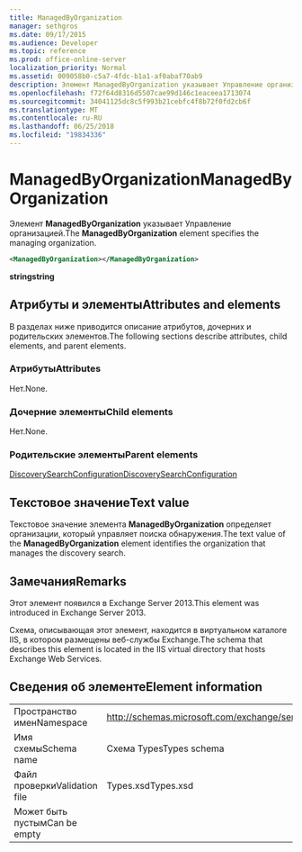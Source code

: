 ```yaml
---
title: ManagedByOrganization
manager: sethgros
ms.date: 09/17/2015
ms.audience: Developer
ms.topic: reference
ms.prod: office-online-server
localization_priority: Normal
ms.assetid: 009058b0-c5a7-4fdc-b1a1-af0abaf70ab9
description: Элемент ManagedByOrganization указывает Управление организацией.
ms.openlocfilehash: f72f64d8316d5507cae99d146c1eaceea1713074
ms.sourcegitcommit: 34041125dc8c5f993b21cebfc4f8b72f0fd2cb6f
ms.translationtype: MT
ms.contentlocale: ru-RU
ms.lasthandoff: 06/25/2018
ms.locfileid: "19834336"
---
```

# <a name="managedbyorganization"></a><span data-ttu-id="eb339-103">ManagedByOrganization</span><span class="sxs-lookup"><span data-stu-id="eb339-103">ManagedByOrganization</span></span>

<span data-ttu-id="eb339-104">Элемент **ManagedByOrganization** указывает Управление организацией.</span><span class="sxs-lookup"><span data-stu-id="eb339-104">The **ManagedByOrganization** element specifies the managing organization.</span></span> 
  
```XML
<ManagedByOrganization></ManagedByOrganization>
```

 <span data-ttu-id="eb339-105">**string**</span><span class="sxs-lookup"><span data-stu-id="eb339-105">**string**</span></span>
## <a name="attributes-and-elements"></a><span data-ttu-id="eb339-106">Атрибуты и элементы</span><span class="sxs-lookup"><span data-stu-id="eb339-106">Attributes and elements</span></span>

<span data-ttu-id="eb339-107">В разделах ниже приводится описание атрибутов, дочерних и родительских элементов.</span><span class="sxs-lookup"><span data-stu-id="eb339-107">The following sections describe attributes, child elements, and parent elements.</span></span>
  
### <a name="attributes"></a><span data-ttu-id="eb339-108">Атрибуты</span><span class="sxs-lookup"><span data-stu-id="eb339-108">Attributes</span></span>

<span data-ttu-id="eb339-109">Нет.</span><span class="sxs-lookup"><span data-stu-id="eb339-109">None.</span></span>
  
### <a name="child-elements"></a><span data-ttu-id="eb339-110">Дочерние элементы</span><span class="sxs-lookup"><span data-stu-id="eb339-110">Child elements</span></span>

<span data-ttu-id="eb339-111">Нет.</span><span class="sxs-lookup"><span data-stu-id="eb339-111">None.</span></span>
  
### <a name="parent-elements"></a><span data-ttu-id="eb339-112">Родительские элементы</span><span class="sxs-lookup"><span data-stu-id="eb339-112">Parent elements</span></span>

[<span data-ttu-id="eb339-113">DiscoverySearchConfiguration</span><span class="sxs-lookup"><span data-stu-id="eb339-113">DiscoverySearchConfiguration</span></span>](discoverysearchconfiguration.md)
  
## <a name="text-value"></a><span data-ttu-id="eb339-114">Текстовое значение</span><span class="sxs-lookup"><span data-stu-id="eb339-114">Text value</span></span>

<span data-ttu-id="eb339-115">Текстовое значение элемента **ManagedByOrganization** определяет организации, который управляет поиска обнаружения.</span><span class="sxs-lookup"><span data-stu-id="eb339-115">The text value of the **ManagedByOrganization** element identifies the organization that manages the discovery search.</span></span> 
  
## <a name="remarks"></a><span data-ttu-id="eb339-116">Замечания</span><span class="sxs-lookup"><span data-stu-id="eb339-116">Remarks</span></span>

<span data-ttu-id="eb339-117">Этот элемент появился в Exchange Server 2013.</span><span class="sxs-lookup"><span data-stu-id="eb339-117">This element was introduced in Exchange Server 2013.</span></span>
  
<span data-ttu-id="eb339-118">Схема, описывающая этот элемент, находится в виртуальном каталоге IIS, в котором размещены веб-службы Exchange.</span><span class="sxs-lookup"><span data-stu-id="eb339-118">The schema that describes this element is located in the IIS virtual directory that hosts Exchange Web Services.</span></span>
  
## <a name="element-information"></a><span data-ttu-id="eb339-119">Сведения об элементе</span><span class="sxs-lookup"><span data-stu-id="eb339-119">Element information</span></span>

|||
|:-----|:-----|
|<span data-ttu-id="eb339-120">Пространство имен</span><span class="sxs-lookup"><span data-stu-id="eb339-120">Namespace</span></span>  <br/> |http://schemas.microsoft.com/exchange/services/2006/types  <br/> |
|<span data-ttu-id="eb339-121">Имя схемы</span><span class="sxs-lookup"><span data-stu-id="eb339-121">Schema name</span></span>  <br/> |<span data-ttu-id="eb339-122">Схема Types</span><span class="sxs-lookup"><span data-stu-id="eb339-122">Types schema</span></span>  <br/> |
|<span data-ttu-id="eb339-123">Файл проверки</span><span class="sxs-lookup"><span data-stu-id="eb339-123">Validation file</span></span>  <br/> |<span data-ttu-id="eb339-124">Types.xsd</span><span class="sxs-lookup"><span data-stu-id="eb339-124">Types.xsd</span></span>  <br/> |
|<span data-ttu-id="eb339-125">Может быть пустым</span><span class="sxs-lookup"><span data-stu-id="eb339-125">Can be empty</span></span>  <br/> ||
   

